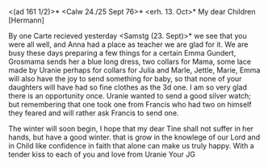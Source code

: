 <(ad 161 1/2)>* <Calw 24./25 Sept 76>*
 <erh. 13. Oct>*
My dear Children [Hermann]

By one Carte recieved yesterday <Samstg (23. Sept)>* we see that you were all well, and Anna had a place as teacher we are glad for it. 
We are busy these days preparing a few things for a certain Emma Gundert, Grosmama sends her a blue long dress, two collars for Mama, some lace made by Uranie <not new> perhaps for collars for Julia and Marle, Jettle, Marie, Emma will also have the joy to send something for baby, so that none of your daughters will have had so fine clothes as the 3d one. I am so very glad there is an opportunity once. Uranie wanted to send a good silver watch; but remembering that one took one from Francis who had two on himself they feared and will rather ask Francis to send one.

The winter will soon begin, I hope that my dear Tine shall not suffer in her hands, but have a good winter. that is grow in the knowlege of our Lord and in Child like confidence in faith that alone can make us truly happy. With a tender kiss to each of you and love from Uranie
 Your JG
